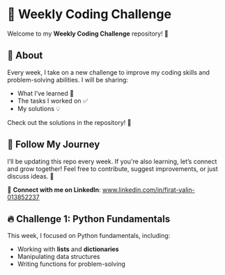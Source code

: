 # 🚀 Weekly Coding Challenge  

Welcome to my **Weekly Coding Challenge** repository! 🎯  

## 📌 About  
Every week, I take on a new challenge to improve my coding skills and problem-solving abilities. I will be sharing:  
- What I’ve learned 🧠  
- The tasks I worked on ✅  
- My solutions 💡  

Check out the solutions in the repository! 📂  

## 📢 Follow My Journey  
I’ll be updating this repo every week. If you're also learning, let’s connect and grow together! Feel free to contribute, suggest improvements, or just discuss ideas. 🚀  

🔗 **Connect with me on LinkedIn**: www.linkedin.com/in/firat-yalin-013852237

## 🔥 Challenge 1: Python Fundamentals  
This week, I focused on Python fundamentals, including:  
- Working with **lists** and **dictionaries**  
- Manipulating data structures  
- Writing functions for problem-solving  
